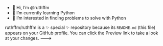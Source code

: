 - 👋 Hi, I’m @ruthffm
- 🌱 I’m currently learning Python
- 👀 I’m interested in finding problems to solve with Python

ruthffm/ruthffm is a ✨ special ✨ repository because its `README.md` (this file) appears on your GitHub profile.
You can click the Preview link to take a look at your changes.
--->
